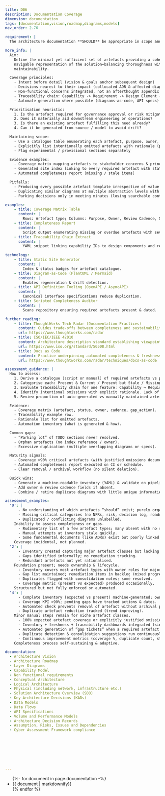 ```yaml
---
title: D06
description: Documentation Coverage
dimension: documentation
tags: [documentation,vision,roadmap,diagrams,models]
nav_order: 2.76

requirement: |
  The architecture documentation **SHOULD** be appropriate in scope and quality for the solution covering (but not exclusively) as defined in D06.

more_info: |
  Aim:
    Define the minimal yet sufficient set of artefacts providing a coherent,
    navigable representation of the solution—balancing thoroughness with
    maintainability.

  Coverage principles:
    - Intent before detail (vision & goals anchor subsequent design)
    - Decisions nearest to their impact (collocated ADR & affected diagram)
    - Non-functional concerns integrated, not an afterthought appendix
    - Traceability chain: Capability -> Requirement -> Design Element -> Decision
    - Automate generation where possible (diagrams-as-code, API specs)

  Prioritisation heuristic:
    1. Is the artefact required for governance approval or risk mitigation?
    2. Does it materially aid downstream engineering or operations?
    3. Is there an existing artefact fulfilling this need already?
    4. Can it be generated from source / model to avoid drift?

  Maintaining scope:
    - Use a catalogue table enumerating each artefact, purpose, owner, cadence
    - Explicitly list intentionally omitted artefacts with rationale (prevents rework)
    - Flag experimental / provisional sections separately

  Evidence examples:
    - Coverage matrix mapping artefacts to stakeholder concerns & principles
    - Generated site index linking to every required artefact with status badge
    - Automated completeness report (missing / stale items)

  Pitfalls:
    - Producing every possible artefact template irrespective of value
    - Duplicating similar diagrams at multiple abstraction levels with drift
    - Parking decisions only in meeting minutes (losing searchable context)

examples: 
    - title: Coverage Matrix Table
      content: |
        Rows: Artefact type; Columns: Purpose, Owner, Review Cadence, Status, Link.
    - title: Completeness Report
      content: |
        Script output enumerating missing or overdue artefacts with severity.
    - title: Traceability Chain Extract
      content: |
        YAML snippet linking capability IDs to design components and related ADR IDs.

technology:
    - title: Static Site Generator
      content: |
        Index & status badges for artefact catalogue.
    - title: Diagram-as-Code (PlantUML / Mermaid)
      content: |
        Enables regeneration & drift detection.
    - title: API Definition Tooling (OpenAPI / AsyncAPI)
      content: |
        Canonical interface specifications reduce duplication.
    - title: Scripted Completeness Auditor
      content: |
        Scans repository ensuring required artefacts present & dated.

further_reading:
    - title: ThoughtWorks Tech Radar (Documentation Practices)
      content: Guides trade-offs between completeness and sustainability.
      url: https://www.thoughtworks.com/radar
    - title: ISO/IEC/IEEE 42010
      content: Architecture description standard establishing viewpoint concepts.
      url: https://www.iso.org/standard/50508.html
    - title: Docs as Code
      content: Practice underpinning automated completeness & freshness.
      url: https://www.thoughtworks.com/radar/techniques/docs-as-code

assessment_guidance: |
  How to assess:
    1. Derive a catalogue (script or manual) of required artefacts vs present ones.
    2. Categorise each: Present & Current / Present but Stale / Missing (Justified / Unjustified).
    3. Evaluate traceability chain for one feature: Capability → Requirement / Objective → Design element → ADR → NFR → Operational metric.
    4. Identify intentional omissions with explicit rationale. Lack of rationale = gap.
    5. Review proportion of auto-generated vs manually maintained artefacts (seek automation opportunities for high-churn items).

  Evidence:
    - Coverage matrix (artefact, status, owner, cadence, gap_action).
    - Traceability example row.
    - Rationale list for omitted artefacts.
    - Automation inventory (what is generated & how).

  Common gaps:
    - “Parking lot” of TODO sections never resolved.
    - Orphan artefacts (no index reference / owner).
    - Excessive duplication (multiple overlapping diagrams or specs).

  Maturity signals:
    - Coverage >90% critical artefacts (with justified omissions documented).
    - Automated completeness report executed on CI or schedule.
    - Clear removal / archival workflow (no silent deletion).

  Quick wins:
    - Generate a machine-readable inventory (YAML) & validate on pipeline.
    - Add owner & review cadence fields if absent.
    - Combine / retire duplicate diagrams with little unique information.

assessment_examples:
  '0': |
      - No understanding of which artefacts “should” exist; purely organic accumulation.
      - Missing critical categories (no NFRs, risk, decision log, roadmap).
      - Duplicated / conflicting diagrams unlabelled.
    Inability to assess completeness or gaps.
      - Rudimentary list of a few artefact types; many absent with no rationale.
      - Manual attempts at inventory stale quickly.
      - Some fundamental documents (like ADRs) exist but poorly linked.
    Coverage incidental, not planned.
  '2': |
      - Inventory created capturing major artefact classes but lacking ownership / cadence metadata.
      - Gaps identified informally; no remediation tracking.
      - Redundant artefacts not yet rationalised.
    Foundation present; needs ownership & lifecycle.
      - Inventory covers most artefact types with owner roles for majority.
      - Gap list maintained; remediation items in backlog (mixed progress).
      - Duplicates flagged with consolidation notes; some resolved.
      - Coverage metric (present vs expected) produced occasionally.
    Structured but not fully enforced or automated.
  '4': |
      - Complete inventory (expected vs present) machine-generated; owners & review cadence populated.
      - Coverage KPI >90%; pending gaps have tracked actions & dates.
      - Automated check prevents removal of artefact without archival path.
      - Duplicate artefact reduction tracked (trend improving).
    Minor manual steps remain for niche artefact classes.
      - 100% expected artefact coverage or explicitly justified omission documented & approved.
      - Inventory + freshness + traceability dashboards integrated (single view).
      - Automated generation of “gap tickets” when a required artefact missing or overdue appears.
      - Duplicate detection & consolidation suggestions run continuously.
      - Continuous improvement metrics (coverage %, duplicate count, stale rate) all trending positively.
    Completeness process self-sustaining & adaptive.

documentation:
  - Architecture Vision 
  - Architecture Roadmap 
  - Layer Diagrams 
  - Capability Model 
  - Non functional requirements 
  - Conceptual Architecture 
  - Logical Architecture 
  - Physical (including network, infrastructure etc.) 
  - Solution Architecture Overview (SDO) 
  - Key Architecture Decisions (KADs) 
  - Data Models 
  - Data Flows 
  - API Specifications 
  - Volume and Performance Models 
  - Architecture Decision Records 
  - Assumption, Risks, Issues and Dependencies 
  - Cyber Assessment Framework compliance  








---
```

<ul>
{%- for document in page.documentation  -%}
<li>
{{ document  | markdownify}}
</li>
{% endfor %}
<ul>

